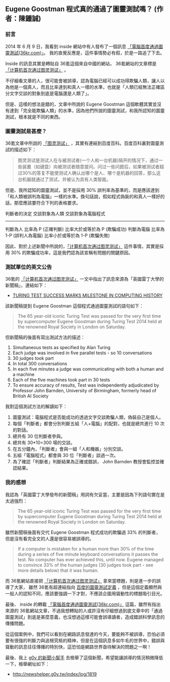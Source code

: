 ## Eugene Goostman 程式真的通過了圖靈測試嗎？ (作者：陳鍾誠)

### 前言

2014 年 6 月 9 日，我看到 inside 網站中有人發布了一個訊息 [「電腦首度通過圖靈測試(36kr.com)」](http://share.inside.com.tw/posts/5079)。 我的直覺反應是，這件事情勢必有假，於是一路追了下去。

Inside 的訊息其實是轉貼自 36氪這個來自中國的網站， 36氪網站的文章標是 [「计算机首次通过图灵测试」](http://www.36kr.com/p/212680.html) 。

不仔細看文章的人，很可能會被誤導，認為電腦已經可以成功得欺騙人類，讓人以為他是一個真人，而且比率達到和真人一樣的水準，也就是「人類已經無法正確區分文字交談的對象到底是電腦還是人類了」。

但是、這樣的想法是錯的，文章中所說的 Eugene Goostman 這個軟體其實並沒有達到「完全能欺騙人類」的水準，因為他們所說的圖靈測試，和我所認知的圖靈測試，根本就是不同的東西。

### 圖靈測試是甚麼？

36氪文章中所說的 [「图灵测试」](http://baike.baidu.com/view/94296.htm) ，其實有連結到百度百科。百度百科裏對圖靈測試的描述如下：

> 图灵测试是测试人在与被测试者(一个人和一台机器)隔开的情况下，通过一些装置（如键盘）向被测试者随意提问。问过一些问题后，如果被测试者超过30%的答复不能使测试人确认出哪个是人、哪个是机器的回答，那么这台机器就通过了测试，并被认为具有人类智能。

但是、我所認知的圖靈測試，並不是採用 30% 誤判率為基準的，而是應該達到「和人類被誤判為電腦」一樣的水準。換句話說，假如程式偽裝的和真人一樣好的話，那麼應該要符合下列的表格要求。

判斷者的決定    交談對象為人類                    交談對象為電腦程式
--------------  -----------------------------     -------------------------------------
判斷為人        比率為 P   (正確判斷)             比率大於或等於為 P (欺騙成功)
判斷為電腦      比率為 1-P (誤判人為電腦)         比率小於或等於為 1-P (欺騙失敗)

因此、對於上述新聞中所說的，[「计算机首次通过图灵测试」](http://www.36kr.com/p/212680.html) 這件事情，其實是採用 30% 的欺騙成功率，這是我們認為該宣稱有問題的關鍵原因。

### 測試單位的英文公告

36氪的 [「计算机首次通过图灵测试」](http://www.36kr.com/p/212680.html) 一文中指出了訊息來源為「英國雷丁大學的新聞稿」，連結如下：

* [TURING TEST SUCCESS MARKS MILESTONE IN COMPUTING HISTORY](http://www.reading.ac.uk/news-and-events/releases/PR583836.aspx)

該新聞稿提到 Eugene Goostman 這個程式通過圖靈測試的語句如下：

> The 65 year-old iconic Turing Test was passed for the very first time by supercomputer Eugene Goostman during Turing Test 2014 held at the renowned Royal Society in London on Saturday.

但新聞稿的後面有寫出測試方法的描述：

1. Simultaneous tests as specified by Alan Turing
2. Each judge was involved in five parallel tests - so 10 conversations
3. 30 judges took part
4. In total 300 conversations
5. In each five minutes a judge was communicating with both a human and a machine
6. Each of the five machines took part in 30 tests
7. To ensure accuracy of results, Test was independently adjudicated by Professor John Barnden, University of Birmingham, formerly head of British AI Society

我對這個測試方法的解讀如下：

1. 圖靈測試：電腦程式是否能成功的透過文字交談欺騙人類，偽裝自己是個人。
2. 每個「判斷者」都會分別判斷五組「人+電腦」的配對，也就是總共進行 10 次的對話。
3. 總共有 30 位判斷者參與。
4. 總共有 30*10=300 場的交談。
5. 在五分鐘內，「判斷者」會與一組「人和機器」分別交談。
6. 五組「電腦程式」都會與 30 位「判斷者」談過一次。
7. 為了確認「判斷者」判斷結果為正確或錯誤， John Barnden 教授會監控並確認結果。

### 我的感想

我認為「英國雷丁大學發布的新聞稿」用詞有欠妥當，主要是因為下列語句實在是太過強烈：

> The 65 year-old iconic Turing Test was passed for the very first time by supercomputer Eugene Goostman during Turing Test 2014 held at the renowned Royal Society in London on Saturday.

雖然新聞稿後面有交代 Eugene Goostman 程式成功的欺騙過 33% 的判斷者，但是沒有看完全文的人還是很容易被誤導的。

> If a computer is mistaken for a human more than 30% of the time during a series of five minute keyboard conversations it passes the test. No computer has ever achieved this, until now. Eugene managed to convince 33% of the human judges (30 judges took part - see more details below) that it was human.

而 36氪網站直接把 [「计算机首次通过图灵测试」](http://www.36kr.com/p/212680.html) 拿來當標題，則是進一步的誤導了大家， 雖然 36氪有超連結指向 [百度的圖靈測試定義](http://baike.baidu.com/view/94296.htm)  ，但是這個定義顯然與一般人的認知不同，應該要強調一下才對，不應該企圖用聳動性的標題吸引目光。

最後、 inside 的轉載 [「電腦首度通過圖靈測試(36kr.com)」](http://share.inside.com.tw/posts/5079) 這篇，雖然有指出來源的 36氪網站文章，不過我想轉貼的人或許沒有仔細想過到底文章中的「通過圖靈測試」到底是甚麼意義，也沒想過這樣可能會誤導讀者，造成錯誤科學訊息的傳播問題。

從這個案例中，我們可以看到在網路訊息發達的今天，要能夠不被誤導，恐怕必須要有很強的判斷力與追根究柢的精神，但是在這個訊息多如牛毛的世界中，錯誤與聳動的訊息往往傳播的特別快，這恐怕是網路世界亟待解決的問題之一啊！

最後、我上 [g0v 的新聞小幫手](http://newshelper.g0v.tw/) 去檢舉了這個新聞，希望能讓誤導的情況稍微降低一下，檢舉網址如下：

* <http://newshelper.g0v.tw/index/log/1819>


